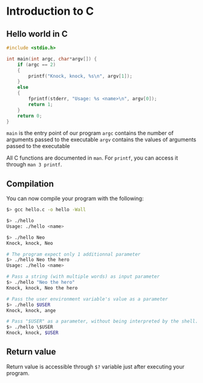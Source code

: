 # Introduction to C

## Hello world in C

```c
#include <stdio.h>

int main(int argc, char*argv[]) {
    if (argc == 2)
    {
        printf("Knock, knock, %s\n", argv[1]);
    }
    else
    {
        fprintf(stderr, "Usage: %s <name>\n", argv[0]);
        return 1;
    }
    return 0;
}
```

`main` is the entry point of our program
`argc` contains the number of arguments passed to the executable
`argv` contains the values of arguments passed to the executable

All C functions are documented in `man`. For `printf`,  you can access it through `man 3 printf`.

## Compilation
You can now compile your program with the following:
```sh
$> gcc hello.c -o hello -Wall

$> ./hello
Usage: ./hello <name>

$> ./hello Neo
Knock, knock, Neo

# The program expect only 1 additionnal parameter
$> ./hello Neo the hero
Usage: ./hello <name>

# Pass a string (with multiple words) as input parameter
$> ./hello "Neo the hero"
Knock, knock, Neo the hero

# Pass the user environment variable's value as a parameter
$> ./hello $USER
Knock, knock, ange

# Pass "$USER" as a parameter, without being interpreted by the shell. 
$> ./hello \$USER
Knock, knock, $USER
```

## Return value

Return value is accessible through `$?` variable just after executing your program.